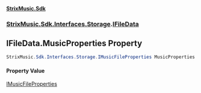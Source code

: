 #### [StrixMusic.Sdk](./index.md 'index')
### [StrixMusic.Sdk.Interfaces.Storage](./StrixMusic-Sdk-Interfaces-Storage.md 'StrixMusic.Sdk.Interfaces.Storage').[IFileData](./StrixMusic-Sdk-Interfaces-Storage-IFileData.md 'StrixMusic.Sdk.Interfaces.Storage.IFileData')
## IFileData.MusicProperties Property
```csharp
StrixMusic.Sdk.Interfaces.Storage.IMusicFileProperties MusicProperties { get; set; }
```
#### Property Value
[IMusicFileProperties](./StrixMusic-Sdk-Interfaces-Storage-IMusicFileProperties.md 'StrixMusic.Sdk.Interfaces.Storage.IMusicFileProperties')  
